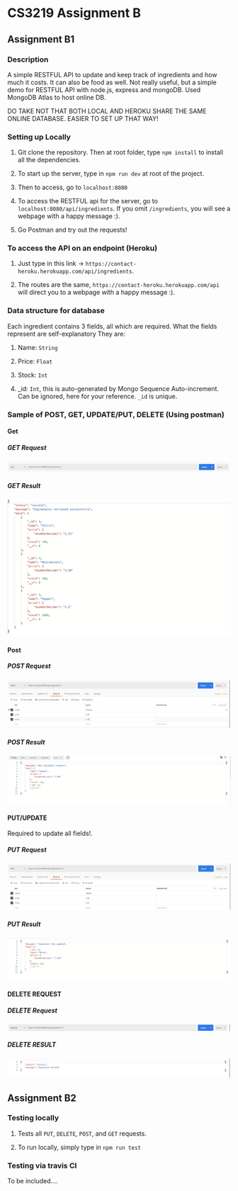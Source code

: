 # CS3219 Assignment B

## Assignment B1

### Description

A simple RESTFUL API to update and keep track of ingredients and how much it costs. It can also be food as well. Not really useful, but a simple demo for RESTFUL API with node.js, express and mongoDB. Used MongoDB Atlas to host online DB.

DO TAKE NOT THAT BOTH LOCAL AND HEROKU SHARE THE SAME ONLINE DATABASE. EASIER TO SET UP THAT WAY!

### Setting up Locally

1. Git clone the repository. Then at root folder, type `npm install` to install all the dependencies.

2. To start up the server, type in `npm run dev` at root of the project.

3. Then to access, go to `localhost:8080`

4. To access the RESTFUL api for the server, go to `localhost:8080/api/ingredients`. If you omit `/ingredients`, you will see a webpage with a happy message :).

5. Go Postman and try out the requests!

### To access the API on an endpoint (Heroku)

1. Just type in this link -> `https://contact-heroku.herokuapp.com/api/ingredients`.

2. The routes are the same, `https://contact-heroku.herokuapp.com/api` will direct you to a webpage with a happy message :).
 
### Data structure for database

Each ingredient contains 3 fields, all which are required. What the fields represent are self-explanatory They are:

1. Name: `String`

2. Price: `Float`

3. Stock: `Int`

4. _id: `Int`, this is auto-generated by Mongo Sequence Auto-increment. Can be ignored, here for your reference. `_id` is unique.

### Sample of POST, GET, UPDATE/PUT, DELETE (Using postman)

#### Get

##### GET Request

![Header](images/get_header.png)

##### GET Result

![Result](images/get_result.png)

#### Post

##### POST Request

![Header](images/post_header.png)

##### POST Result

![Result](images/post_result.png)

#### PUT/UPDATE

Required to update all fields!.

##### PUT Request

![Header](images/put_header.png)

##### PUT Result

![Result](images/put_result.png)

#### DELETE REQUEST

##### DELETE Request

![Header](images/delete_header.png)

##### DELETE RESULT

![Header](images/delete_result.png)


## Assignment B2

### Testing locally

1. Tests all `PUT`, `DELETE`, `POST`, and `GET` requests.

2. To run locally, simply type in `npm run test`

### Testing via travis CI

To be included....
